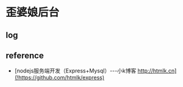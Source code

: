 # 歪婆娘后台

## log

## reference

* [nodejs服务端开发（Express+Mysql）---小k博客 http://htmlk.cn](!https://github.com/htmlk/express)